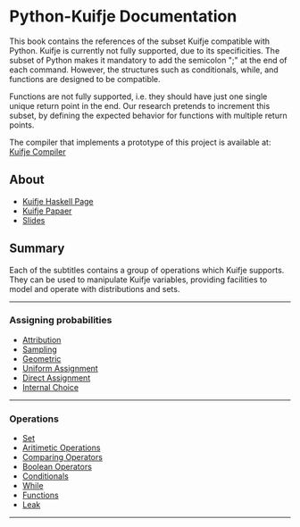 # Python-Kuifje Documentation

This book contains the references of the subset Kuifje compatible with Python.
Kuifje is currently not fully supported, due to its specificities.
The subset of Python makes it mandatory to add the semicolon ";" at the end of each command.
However, the structures such as conditionals, while, and functions are designed to be compatible.

Functions are not fully supported, i.e. they should have just one single unique return point in the end.
Our research pretends to increment this subset, by defining the expected behavior for functions with multiple return points.

The compiler that implements a prototype of this project is available at:
[Kuifje Compiler](https://github.com/gleisonsdm/kuifje-compiler)

## About

- [Kuifje Haskell Page](https://hackage.haskell.org/package/kuifje)
- [Kuifje Papaer](http://www.cs.ox.ac.uk/people/jeremy.gibbons/publications/kuifje.pdf)
- [Slides](https://meloen.cs.kuleuven.be/pub/IFIP21/Brandenburg/ifip_kuifje.pdf)

## Summary

Each of the subtitles contains a group of operations which Kuifje supports.
They can be used to manipulate Kuifje variables, providing facilities to model and operate with distributions and sets.

---

### Assigning probabilities
- [Attribution](https://github.com/gleisonsdm/Kuifje-Documentation/blob/main/Chapter%2001/Attribution.md)
- [Sampling](https://github.com/gleisonsdm/Kuifje-Documentation/blob/main/Chapter%2001/Sampling.md)
- [Geometric](https://github.com/gleisonsdm/Kuifje-Documentation/blob/main/Chapter%2001/Geometric.md)
- [Uniform Assignment](https://github.com/gleisonsdm/Kuifje-Documentation/blob/main/Chapter%2001/Uniform%20Assingment.md)
- [Direct Assignment](https://github.com/gleisonsdm/Kuifje-Documentation/blob/main/Chapter%2001/Direct%20Assignment.md)
- [Internal Choice](https://github.com/gleisonsdm/Kuifje-Documentation/blob/main/Chapter%2001/Internal%20Choice.md)

---

### Operations
- [Set](https://github.com/gleisonsdm/Kuifje-Documentation/blob/main/Chapter%2002/Set.md)
- [Aritimetic Operations](https://github.com/gleisonsdm/Kuifje-Documentation/blob/main/Chapter%2003/Aritimetic.md)
- [Comparing Operators](https://github.com/gleisonsdm/Kuifje-Documentation/blob/main/Chapter%2005/Comparison.md)
- [Boolean Operators](https://github.com/gleisonsdm/Kuifje-Documentation/blob/main/Chapter%2005/Boolean.md)
- [Conditionals](https://github.com/gleisonsdm/Kuifje-Documentation/blob/main/Chapter%2006/Conditionals.md)
- [While](https://github.com/gleisonsdm/Kuifje-Documentation/blob/main/Chapter%2007/While.md) 
- [Functions](https://github.com/gleisonsdm/Kuifje-Documentation/blob/main/Chapter%2008/Function.md)
- [Leak](https://github.com/gleisonsdm/Kuifje-Documentation/blob/main/Chapter%2009/Leak.md) 

---

